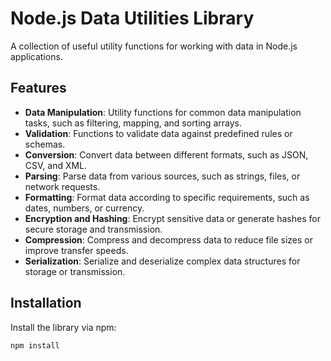 # Node.js Data Utilities Library

A collection of useful utility functions for working with data in Node.js applications.

## Features

- **Data Manipulation**: Utility functions for common data manipulation tasks, such as filtering, mapping, and sorting arrays.
- **Validation**: Functions to validate data against predefined rules or schemas.
- **Conversion**: Convert data between different formats, such as JSON, CSV, and XML.
- **Parsing**: Parse data from various sources, such as strings, files, or network requests.
- **Formatting**: Format data according to specific requirements, such as dates, numbers, or currency.
- **Encryption and Hashing**: Encrypt sensitive data or generate hashes for secure storage and transmission.
- **Compression**: Compress and decompress data to reduce file sizes or improve transfer speeds.
- **Serialization**: Serialize and deserialize complex data structures for storage or transmission.

## Installation

Install the library via npm:

```
npm install
```
